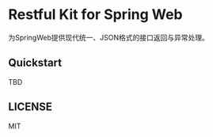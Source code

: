 # Restful Kit for Spring Web 

为SpringWeb提供现代统一、JSON格式的接口返回与异常处理。

## Quickstart

TBD

## LICENSE

MIT